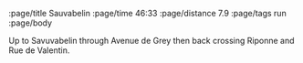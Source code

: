 :page/title Sauvabelin
:page/time 46:33
:page/distance 7.9
:page/tags run
:page/body

Up to Savuvabelin through Avenue de Grey then back crossing Riponne and Rue de Valentin.
